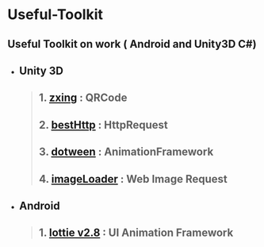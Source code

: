 # Useful-Toolkit
## Useful Toolkit on work ( Android and Unity3D C#)

* ## **Unity 3D**
    > ## 1. [zxing](Unity3D/Zxing)                :   QRCode
    > ## 2. [bestHttp](Unity3D/BestHTTP)          :   HttpRequest
    > ## 3. [dotween](Unity3D/Demigiant)          :   AnimationFramework
    > ## 4. [imageLoader](Unity3D/ImageLoader)    :   Web Image Request

* ## **Android**
    > ## 1. [lottie v2.8](Android/lottie)         :   UI Animation Framework